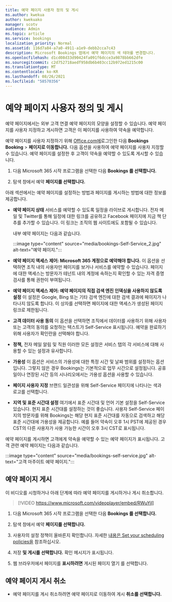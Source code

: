 ```yaml
---
title: 예약 페이지 사용자 정의 및 게시
ms.author: kwekua
author: kwekuako
manager: scotv
audience: Admin
ms.topic: article
ms.service: bookings
localization_priority: Normal
ms.assetid: 116d7a84-a7a0-4911-a1e9-debb2cca7c43
description: Microsoft Bookings 앱에서 예약 페이지의 색 테마를 변경합니다.
ms.openlocfilehash: d1cd08d33d90424fa091f6dcce3a9878bb662dfe
ms.sourcegitcommit: c2d752718aedf958db6b403cc12b972ed1215c00
ms.translationtype: MT
ms.contentlocale: ko-KR
ms.lasthandoff: 08/26/2021
ms.locfileid: "58570356"
---
```

# <a name="customize-and-publish-your-booking-page"></a>예약 페이지 사용자 정의 및 게시

예약 페이지에서는 외부 고객 연결 예약 페이지의 모양을 설정할 수 있습니다. 예약 페이지를 사용자 지정하고 게시하면 고객은 이 페이지를 사용하여 약속을 예약합니다.

예약 페이지를 사용자 지정하기 위해 [Office.com에](https://office.com)로그인한 다음 **Bookings Booking** \> **페이지로 이동합니다.** 다음 옵션을 사용하여 예약 페이지를 사용자 지정할 수 있습니다. 예약 페이지를 설정한 후 고객이 약속을 예약할 수 있도록 게시할 수 있습니다.

1. 다음 Microsoft 365 시작 프로그램을 선택한 다음 **Bookings 를 선택합니다.**

2. 탐색 창에서 예약 **페이지를 선택합니다.**

아래 섹션에서는 예약 페이지를 설정하는 방법과 페이지를 게시하는 방법에 대한 정보를 제공합니다.

- **예약 페이지 상태** 서비스를 예약할 수 있도록 일정을 라이브로 게시합니다. 전자 메일 및 Twitter를 통해 일정에 대한 링크를 공유하고  Facebook 페이지에 지금 책 단추를 추가할 수 있습니다. 이 링크는 조직의 웹 사이트에도 포함될 수 있습니다.

    내부 예약 페이지는 다음과 같습니다.

    :::image type="content" source="media/bookings-Self-Service_2.jpg" alt-text="예약 페이지.":::

- **예약 페이지 액세스 제어: Microsoft 365 계정으로 예약해야 합니다.**  이 옵션을 선택하면 조직 내의 사용자만 페이지를 보거나 서비스를 예약할 수 있습니다. 페이지에 대한 액세스는 방문자가 테넌트 내의 계정에 속하는지 확인할 수 있는 자격 증명 검사를 통해 권한이 부여됩니다.

- **예약 페이지 액세스 제어: 예약 페이지의 직접 검색 엔진 인덱싱을 사용하지 않도록 설정** 이 설정은 Google, Bing 또는 기타 검색 엔진에 대한 검색 결과에 페이지가 나타나지 않도록 합니다. 이 상자를 선택하면 페이지에 대한 액세스가 생성된 페이지 링크로 제한됩니다.

- **고객 데이터 사용 동의** 이 옵션을 선택하면 조직에서 데이터를 사용하기 위해 사용자 또는 고객의 동의를 요청하는 텍스트가 Self-Service 표시됩니다. 예약을 완료하기 위해 사용자가 확인란을 선택해야 합니다.

- **정책,** 전자 메일 알림 및 직원  이러한 모든 설정은 서비스 탭의 각 서비스에 대해 사용할 수 있는 설정과 유사합니다.

- **가용성** 이 옵션은 서비스의 가용성에 대한 특정 시간 및 날짜 범위를 설정하는 옵션입니다. 그렇지 않은 경우 Bookings는 기본적으로 업무 시간으로 설정됩니다. 공휴일이나  연장된 시간 등의 시나리오에서는 가용성 옵션을 사용할 수 있습니다.

- **페이지 사용자 지정** 브랜드 일관성을 위해 Self-Service 페이지에 나타나는 색과 로고를 선택합니다.

- **지역 및 표준 시간대 설정** 여기에서 표준 시간대 및 언어 기본 설정을 Self-Service 있습니다. 현지 표준 시간대를 설정하는 것이 좋습니다. 사용자 Self-Service 페이지의 방문자를 위해 Bookings는 해당 현지 표준 시간대를 자동으로 검색하고 해당 표준 시간대에 가용성을 제공합니다. 예를 들어 약속이 오후 1시 PST에 제공된 경우 CST의 다른 사용자가 사용 가능한 시간이 오후 3시 CST로 표시됩니다.

예약 페이지를 게시하면 고객에게 약속을 예약할 수 있는 예약 페이지가 표시됩니다. 고객 관련 예약 페이지는 다음과 같습니다.

:::image type="content" source="media/bookings-self-service.jpg" alt-text="고객 마주이트 예약 페이지.":::

## <a name="publish-the-booking-page"></a>예약 페이지 게시

이 비디오를 시청하거나 아래 단계에 따라 예약 페이지를 게시하거나 게시 취소합니다.

> [!VIDEO https://www.microsoft.com/videoplayer/embed/RWuYil]

1. 다음 Microsoft 365 시작 프로그램을 선택한 다음 **Bookings 를 선택합니다.**

1. 탐색 창에서 예약 **페이지를 선택합니다.**

1. 사용자의 설정 정책이 올바른지 확인합니다. 자세한 [내용은 Set your scheduling policies을](set-scheduling-policies.md) 참조하십시오.

1. 저장 **및 게시를 선택합니다.** 확인 메시지가 표시됩니다.

1. 웹 브라우저에서 페이지를 **표시하려면** 게시된 페이지 열기 를 선택합니다.

## <a name="unpublish-the-booking-page"></a>예약 페이지 게시 취소

 - 예약 페이지를 게시 취소하려면 예약 페이지로 이동하여 게시 **취소를 선택합니다.**
